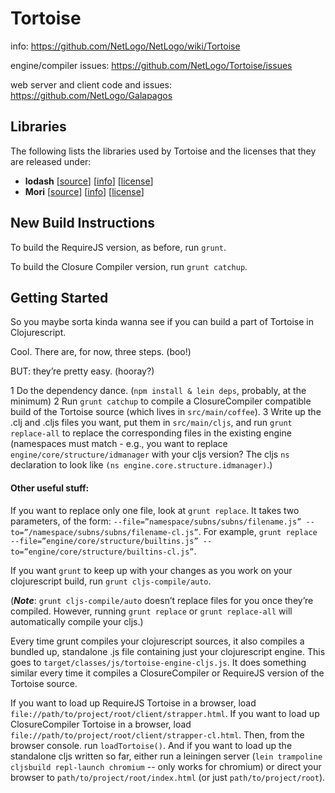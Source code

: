 # Tortoise

info: https://github.com/NetLogo/NetLogo/wiki/Tortoise

engine/compiler issues: https://github.com/NetLogo/Tortoise/issues

web server and client code and issues: https://github.com/NetLogo/Galapagos

## Libraries

The following lists the libraries used by Tortoise and the licenses that they are released under:

  * **lodash** [[source](https://github.com/lodash/lodash)] [[info](http://lodash.com/)] [[license](https://raw.githubusercontent.com/dojo/dojo/c84bf39e40acb310e63ebd7802ce3773b8525abb/LICENSE)]
  * **Mori** [[source](https://github.com/swannodette/mori)] [[info](http://swannodette.github.io/mori/)] [[license](http://www.eclipse.org/legal/epl-v10.html)]

## New Build Instructions

To build the RequireJS version, as before, run `grunt`.

To build the Closure Compiler version, run `grunt catchup`.

## Getting Started

So you maybe sorta kinda wanna see if you can build a part of Tortoise in Clojurescript.

Cool. There are, for now, three steps. (boo!)

BUT: they’re pretty easy. (hooray?)

  1 Do the dependency dance. (`npm install & lein deps`, probably, at the minimum)
  2 Run `grunt catchup` to compile a ClosureCompiler compatible build of the Tortoise source (which lives in `src/main/coffee`).
  3 Write up the .clj and .cljs files you want, put them in `src/main/cljs`, and run `grunt replace-all` to replace the corresponding files in the existing engine (namespaces must match - e.g., you want to replace `engine/core/structure/idmanager` with your cljs version? The cljs `ns` declaration to look like `(ns engine.core.structure.idmanager)`.)

#### Other useful stuff:

If you want to replace only one file, look at `grunt replace`. It takes two parameters, of the form: `--file=”namespace/subns/subns/filename.js” --to=”/namespace/subns/subns/filename-cl.js”`. For example, `grunt replace --file=”engine/core/structure/builtins.js” --to=”engine/core/structure/builtins-cl.js”`.

If you want `grunt` to keep up with your changes as you work on your clojurescript build, run `grunt cljs-compile/auto`.

(***Note***: `grunt cljs-compile/auto` doesn’t replace files for you once they’re compiled. However, running `grunt replace` or `grunt replace-all` will automatically compile your cljs.)

Every time grunt compiles your clojurescript sources, it also compiles a bundled up, standalone .js file containing just your clojurescript engine. This goes to `target/classes/js/tortoise-engine-cljs.js`.
It does something similar every time it compiles a ClosureCompiler or RequireJS version of the Tortoise source.

If you want to load up RequireJS Tortoise in a browser, load `file://path/to/project/root/client/strapper.html`.
If you want to load up ClosureCompiler Tortoise in a browser, load `file://path/to/project/root/client/strapper-cl.html`. Then, from the browser console. run `loadTortoise()`.
And if you want to load up the standalone cljs written so far, either run a leiningen server (`lein trampoline cljsbuild repl-launch chromium` -- only works for chromium) or direct your browser to `path/to/project/root/index.html` (or just `path/to/project/root`).
